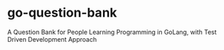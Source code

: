 # go-question-bank
A Question Bank for People Learning Programming in GoLang, with Test Driven Development Approach

